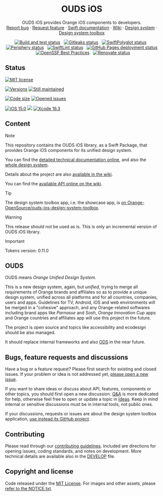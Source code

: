 <h1 align="center">OUDS iOS</h1>

<p align="center">
  OUDS iOS provides Orange iOS components to developers.
  <br>
  <a href="https://github.com/Orange-OpenSource/ouds-ios/issues/new?template=bug_report.yml" title="Open an issue on GitHub">Report bug</a>
  ·
  <a href="https://github.com/Orange-OpenSource/ouds-ios/issues/new?template=feature_request.yml" title="Open an issue on GitHub">Request feature</a>
  ·
  <a href="https://ios.unified-design-system.orange.com/" title="Swift library technical documentation on GitHub Pages">Swift documentation</a>
  ·
  <a href="https://github.com/Orange-OpenSource/ouds-ios/wiki" title="Swift library wiki">Wiki</a>
  ·
  <a href="https://unified-design-system.orange.com/" title="Design system global website">Design system</a>
  ·
  <a href="https://github.com/Orange-OpenSource/ouds-ios-design-system-toolbox" title="Design system toolbox GitHub project">Design system toolbox</a>
</p>

<p align="center">
<a href="https://github.com/Orange-OpenSource/ouds-ios/actions/workflows/build-and-test.yml" title="Build and test status"><img src="https://github.com/Orange-OpenSource/ouds-ios/actions/workflows/build-and-test.yml/badge.svg" alt="Build and test status"></a>
&nbsp;
<a href="https://github.com/Orange-OpenSource/ouds-ios/actions/workflows/gitleaks.yml" title="Gitleaks status"><img src="https://github.com/Orange-OpenSource/ouds-ios/actions/workflows/gitleaks.yml/badge.svg" alt="Gitleaks status"></a>
&nbsp;
<a href="https://github.com/Orange-OpenSource/ouds-ios/actions/workflows/swiftpolyglot.yml" title="SwiftPolyglot status"><img src="https://github.com/Orange-OpenSource/ouds-ios/actions/workflows/swiftpolyglot.yml/badge.svg" alt="SwiftPolyglot status"></a>
&nbsp;
<a href="https://github.com/Orange-OpenSource/ouds-ios/actions/workflows/periphery.yml" title="Periphery status"><img src="https://github.com/Orange-OpenSource/ouds-ios/actions/workflows/periphery.yml/badge.svg" alt="Periphery status"></a>
&nbsp;
<a href="https://github.com/Orange-OpenSource/ouds-ios/actions/workflows/swiftlint.yml" title="SwiftLint status"><img src="https://github.com/Orange-OpenSource/ouds-ios/actions/workflows/swiftlint.yml/badge.svg" alt="SwiftLint status"></a>
&nbsp;
<a href="https://github.com/Orange-OpenSource/ouds-ios/actions/workflows/pages/pages-build-deployment/badge.svg" title="GitHub Pages deployment status"><img src="https://github.com/Orange-OpenSource/ouds-ios/actions/workflows/pages/pages-build-deployment/badge.svg" alt="GitHub Pages deployment status"></a>
&nbsp;
<a href="https://www.bestpractices.dev/projects/10674" title="OpenSSF Best Practices"><img src="https://www.bestpractices.dev/projects/10674/badge" alt="OpenSSF Best Practices"></a>
&nbsp;
<a href="https://renovatebot.com" title="Renovate status"><img src="https://img.shields.io/badge/renovate-enabled-brightgreen.svg" alt="Renovate status"></a>
</p>

## Status

[![MIT license](https://img.shields.io/github/license/Orange-OpenSource/ouds-ios?style=for-the-badge)](https://github.com/Orange-OpenSource/ouds-ios/blob/main/LICENSE)

[![Versions](https://img.shields.io/github/v/release/Orange-OpenSource/ouds-ios?label=Last%20version&style=for-the-badge)](https://github.com/Orange-OpenSource/ouds-ios/releases)
[![Still maintained](https://img.shields.io/maintenance/yes/2025?style=for-the-badge)](https://github.com/Orange-OpenSource/ouds-ios/issues?q=is%3Aissue+is%3Aclosed)

[![Code size](https://img.shields.io/github/languages/code-size/Orange-OpenSource/ouds-ios?style=for-the-badge)](https://github.com/Orange-OpenSource/ouds-ios)
[![Opened issues](https://img.shields.io/github/issues-raw/Orange-OpenSource/ouds-ios?style=for-the-badge)](https://github.com/Orange-OpenSource/ouds-ios/issues)

[![iOS 15.0](https://img.shields.io/badge/iOS-15.0-FF1AB2?style=for-the-badge)](https://developer.apple.com/support/app-store "iOS 15 supports")
[![](https://img.shields.io/endpoint?url=https%3A%2F%2Fswiftpackageindex.com%2Fapi%2Fpackages%2FOrange-OpenSource%2Fouds-ios%2Fbadge%3Ftype%3Dswift-versions&style=for-the-badge)](https://swiftpackageindex.com/Orange-OpenSource/ouds-ios)
[![Xcode 16.3](https://img.shields.io/badge/Xcode-16.3-blue?style=for-the-badge)](https://developer.apple.com/documentation/xcode-release-notes/xcode-16_3-release-notes)

## Content

> [!NOTE]
> This repository contains the OUDS iOS library, as a Swift Package, that provides Orange iOS components for its unified design system.
>
> You can find the [detailed technical documentation online](https://ios.unified-design-system.orange.com/), 
> and also the [whole design system](https://unified-design-system.orange.com/).
>
> Details about the project are also [available in the wiki](https://github.com/Orange-OpenSource/ouds-ios/wiki).
>
> You can find the [available API online on the wiki](https://github.com/Orange-OpenSource/ouds-ios/wiki/01-%E2%80%90-Available-API).

> [!TIP]
> The design system toolbox app, i.e. the showcase app, is [on Orange-OpenSource/ouds-ios-design-system-toolbox](https://github.com/Orange-OpenSource/ouds-ios-design-system-toolbox).

> [!WARNING]
> This release should not be used as is.
> This is only an incremental version of OUDS iOS library.

> [!IMPORTANT]
> Tokens version: 0.11.0

## OUDS

OUDS means *Orange Unified Design System*.

This is a new design system, again, but _unified_, trying to merge all requirements of Orange brands and affiliates so as to provide a unique design system, unified across all platforms and for all countries, companies, users and apps.
Guidelines for TV, Android, iOS and web environments will be merged in a "cohesive" approach, and any Orange-related softwares including brand apps like *Parnasse* and *Sosh*, *Orange Innovation Cup* apps and Orange countries and affiliates app will use this project in the future.

The project is open source and topics like accessibility and ecodesign should be also managed.

It should replace internal frameworks and also [ODS](https://github.com/Orange-OpenSource/ods-ios) in the near future.

## Bugs, feature requests and discussions

Have a bug or a feature request? Please first search for existing and closed issues. If your problem or idea is not addressed yet, [please open a new issue](https://github.com/Orange-OpenSource/ouds-ios/issues/new/choose).

If you want to share ideas or discuss about API, features, components or other topics, you should first open a new discussion.
[Q&A](https://github.com/Orange-OpenSource/ouds-ios/discussions/categories/q-a) is more dedicated for help, otherwise feel free to open or update a topic in [Ideas](https://github.com/Orange-OpenSource/ouds-ios/discussions/categories/ideas).
Keep in mind internal or sensitive discussions must be in internal tools, not public ones.

If your discussions, requests or issues are about the design system toolbox application, [use instead its GitHub project](https://github.com/Orange-OpenSource/ouds-ios-design-system-toolbox).

## Contributing

Please read through our [contributing guidelines](https://github.com/Orange-OpenSource/ouds-ios/blob/main/.github/CONTRIBUTING.md). Included are directions for opening issues, coding standards, and notes on development. More technical details are available also in the [DEVELOP](https://github.com/Orange-OpenSource/ouds-ios/blob/main/.github/DEVELOP.md) file.

## Copyright and license

Code released under the [MIT License](https://github.com/Orange-OpenSource/ouds-ios/blob/main/LICENSE).
For images and other assets, please [refer to the NOTICE.txt](https://github.com/Orange-OpenSource/ouds-ios/blob/ain/NOTICE.txt).
